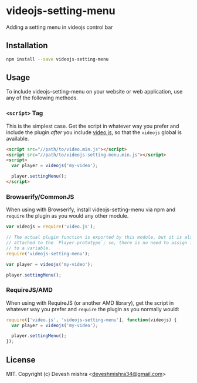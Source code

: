 # videojs-setting-menu

Adding a setting menu in videojs control bar

## Installation

```sh
npm install --save videojs-setting-menu
```

## Usage

To include videojs-setting-menu on your website or web application, use any of the following methods.

### `<script>` Tag

This is the simplest case. Get the script in whatever way you prefer and include the plugin _after_ you include [video.js][videojs], so that the `videojs` global is available.

```html
<script src="//path/to/video.min.js"></script>
<script src="//path/to/videojs-setting-menu.min.js"></script>
<script>
  var player = videojs('my-video');

  player.settingMenu();
</script>
```

### Browserify/CommonJS

When using with Browserify, install videojs-setting-menu via npm and `require` the plugin as you would any other module.

```js
var videojs = require('video.js');

// The actual plugin function is exported by this module, but it is also
// attached to the `Player.prototype`; so, there is no need to assign it
// to a variable.
require('videojs-setting-menu');

var player = videojs('my-video');

player.settingMenu();
```

### RequireJS/AMD

When using with RequireJS (or another AMD library), get the script in whatever way you prefer and `require` the plugin as you normally would:

```js
require(['video.js', 'videojs-setting-menu'], function(videojs) {
  var player = videojs('my-video');

  player.settingMenu();
});
```

## License

MIT. Copyright (c) Devesh mishra &lt;deveshmishra34@gmail.com&gt;


[videojs]: http://videojs.com/
